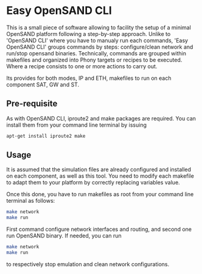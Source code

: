 # Easy OpenSAND CLI

This is a small piece of software allowing to facility the setup of a minimal OpenSAND platform following a step-by-step approach. 
Unlike to 'OpenSAND CLI' where you have to manualy run each commands, 'Easy OpenSAND CLI' groups commands by steps: configure/clean network and run/stop opensand binaries.
Technically, commands are grouped within makefiles and organized into Phony targets or recipes to be executed. Where a recipe consists to one or more actions to carry out.

Its provides for both modes, IP and ETH, makefiles to run on each component SAT, GW and ST. 

## Pre-requisite

As with OpenSAND CLI, iproute2 and make packages are required. You can install them from your command line terminal by issuing
```bash
apt-get install iproute2 make
```

## Usage
It is assumed that the simulation files are already configured and installed on each component, as well as this tool.
You need to modify each makefile to adapt them to your platform by correctly replacing variables value.

Once this done, you have to run makefiles as root from your command line terminal as follows:
```bash
make network
make run
```
First command configure network interfaces and routing, and second one run OpenSAND binary.
If needed, you can run 

```bash
make network
make run
```
to respectively stop emulation and clean network configurations.

